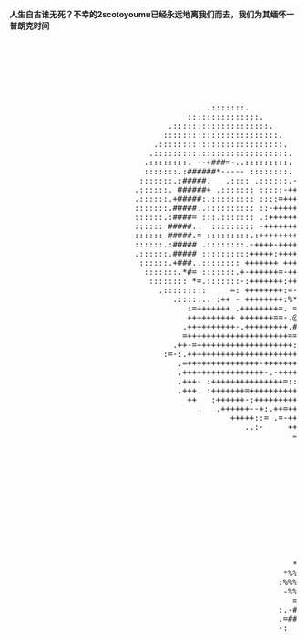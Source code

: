 **人生自古谁无死？不幸的2scotoyoumu已经永远地离我们而去，我们为其缅怀一普朗克时间**

<pre>
                                                                                                                                                                     
                                                                                                                                                                     
                                                                                                                                                                     
                                                                                                                                                                     
                                                                                                                                                                     
                                                                                                          .:::::::::                                                 
                                                                                                       :::::::::::::::                                               
                                         .:::::::.                                                   ::::::::::::::::::.                                             
                                     :::::::::::::::.                                               .:::::::::::::::::::.                                            
                                 .::::::::::::::::::::.                                            .:::::::::::::::::::::.                                           
                                ::::::::::::::::::::::::.                :-                        :::::::::::::::::::::::.                                          
                              .::::::::::::::::::::::::::.            .:++-   ::++++++++++++-::   .:::::::::.  -===- .:::::                                          
                             .::::::::::::::::::::::::::::.         -+++++=-+++++++++++++++++++++=.::::::. .::::: ###* ::::.                                         
                            .::::::::. --+###=-..:::::::::.   .::-+++++++++++++++++++++++++++++++++=...:: .:::::::.=###.::::                                         
                            :::::::.:######*----- ::::::::. +++++++++++++++++++++++++++++++++++++++++++++  :::::::: ###-::::.                                        
                           :::::::.:#####.   .:::: .::::::.-++++++++++++++++++++++++++++++++++++++++++++++++- .::.:.###-::::.                                        
                          .::::::. ######+ .::::::: :::::-++++++++++++++++++++++++++++++++++++++++++++++++++++- :.  ###-::::.                                        
                          .::::::.+#####:.::::::::: ::::=+++++++++++++++++++++++++++++++++++-+++++++++++++++++++-. #### ::::.                                        
                          :::::::.#####..:::::::::: ::-+++++++++++++:++++++++++++++++++++++++-:++++*+++++++++++++= ##=.:::::.                                        
                          ::::::.:####= :::.::::::: .:++++++++++++..++++++++++++++++++++++++++..++*****++++++++++++:..::::::.                                        
                          :::::: #####..  ::::::::: -+++++++++++=.*.++++++++++++++++++++++++++= =******+++++++++++++ ::::::.                                         
                          :::::: #####.= :::::::::.:++++++++++++.#+-+++++++++++++++++++++++++.+.:++++++++++++++++:+++:=.:.                                           
                          ::::::.:##### .::::::::.-++++-+++++++:+#*.+++++++++++++++++++++++++:=.# =+=-:++-=++++++:+++:++                                             
                          .::::::.##### ::::::::::+++++:+++++++.#%#.+++++++++++++++++++++++++=-.##:++.++++ ++++++ +++:+++:                                           
                           ::::::.+###..:::::::: +++++++ +++++=+#: + =++.=+++++++++++++++++++- ####.+.++++.-+++++: ++:++++                                           
                            :::::::.*#= :::::::.+-++++++=-++++.+%%%##.-+. +++++++++++++++++++ +####:      ::++++-:+:+.++++=                                          
                             :::::::: *=.:::::::-:+++++++:++++.#%%%%%##.-*+=+++++++ ++++++++.@@#       .#@@#++++ +++ :+++++:                                         
                               .:::::::::     =: ++++++++:=-++.#%%%%##*      -++++++:++++++.%@@#       -%@@#+++-++++++++   +                                         
                                  .:::::.. :++ - ++++++++:%*.=-        *@@@%@@@. ===:+++-.#%%@@# ...........+++:+++++++.                                             
                                     :=+++++++ .++++++++=. =:=+         ##+ @@@%%%%#%..%%%%%%@@#...........:++ ++++++-                                               
                                     ++++++++++ +++++++==-.@@@# ........... #@@%%%%%%%%%%%%%%%@%::::::::::::+ +++++=                                                 
                                    .++++++++++-.+++++++++.#@@#............ #@%%%%%%%%%%%%%%%%%@@ :::::::: =%*:++++++                                                
                                    =+++++++++++++++++++++==@@@:::::::::::: @@%%%%%%%%%%%%%%%%%%@# ::::::::@%%%.+++++++                                              
                                  .++-=++++++++++++++++++++:+@@@:::::::::::.@@%%%%%%%%%%%%%%%%%%%%%#:....=%%%###::++++++                                             
                                :=-:.+++++++++++++++++++++++==@@@+ :::::::.%%%%%%%%%%%%%%%%%%%%%%%%%%%%%%%#**####=+++++++                                            
                                   .=+++++++++++++++-+++++++++:#@@@@#----%@%%%%%%%%%%%%%%%%%%%%%%%%%%%%%%########:+++++++                                            
                                   .+++++++++++++++++-.-++++++++.-#%%%%%%%%%%%%%%%%%%%%%%%%%%%%%%%%%%%%%%%%%%+-:++:=+++++                                            
                                   .+++- :+++++++++++++++=:::  -  --*#%%%%%%%%%%%%%%%=---*:%%%%%%%%%%%%%*=::++++++ :++++                                             
                                   .+++. :+++++++=++++++++++++=-######%%%%%%%%%%%%%%-*****:%%%%%%%%*=.:++++++++++: :+++.                                             
                                     ++   :++++++-:+++++++++++++.#%%%%%%%%%%%%%%%%%%-****+*%%%%=::=+++= =++++++=    :             - :=:                              
                                       .   .++++++--+:.++=++++++=:-=#%%%%%%%%%%%%%%%*****%*-:-=+++++-. -+++++.                 :  +%%=                               
                                              +++++::= .=-+++++++.++++++++++=:: -.:-------- ..-==..   :+=:                 :.+.%%%%%%*+#:                            
                                                 ..:-     +++++++=.+++=.:+*%%%+::** * .::::.-++*%%#++++++               +%%-%%.%%%%%%%+                              
                                                           =+++++:-+.:  %%%%%%%%*+-*-%%%%%%%%%%%%%%%%%%%%..           *%%%%-%%.##%%%%%%%%.                           
                                                            :+++++++ *%%.%%%%%%%=+-*-%%%%%%%=%%%%%%%%%%%-*%+       :#%%%%%%% *%-::-####+                             
                                                              .=+++=:%%%+#% -%%%=*-*-%%%%%:==%%%%%%%%%%.#%%%%.   -%%%%%%%%%%%%***=..+:                               
                                                                    %%%%%.# *.%%-*..-:%.-++.%%%%%%%%%*+%%%%%%+ *%%%%%%%%%%%%%%%%%%%%%%                               
                                                                   *%%%%%% .:*** #%# *****#%%%%%%%%* %%%%%%%%%%%%%%%%%%%%%%%%%%%%%%%:                                
                                                                  :%%%%%%.    #%=%%%%   =%%%%%-     =%%%%%%%%%%%%%%%%%%%%%%%%%%%%#                                   
                                                                  %%%%%%+       =%%%-%=             *%%%%%%%%%%%%%%%%%%%%%%%%%                                       
                                                                 +%%%%%%+                            -%%%%%%%%%%%%%%%%%%%%.                                          
                                                                .#%%%%%%+                                :%%%%%%%%%%%%%                                              
                                                                +%%%%%%%+       - -                                                                                  
                                                               -%%%%%%%%+       :=-                                                                                  
                                                              .%%%%%%%%%        .                                                                                    
                                                             .%%%%%%%%#.                                                                                             
                                                            :%%%%%%%%%                                                                                               
                                                           *%%%%%%%%%.                                                                                               
                                                         *%%%%%%%%%%*                                                              ..                                
                                                        :%%%%%%%%%%*                                                               :                                 
                                                         -%%%%%%%%#.                                                              :.                                 
                                                           =*%%%%%#.                                                             :.                                  
                                                        :.-###----                                                              ::                                   
                                                        .=##*####.                                                            .:.                                    
                                                        -:  .##-                                                           . .:                                      
                                                                                                                           .:.                                       
                                                                                                           ..           ..:. .                                       
                                                                                                            .::::...::::.                                            
                                                                                                                                                                     
                                                                                                                                                                     
                                                                                                                                                                     
                                                                                                                                                                     
                                                                                                                   .                                                 
                                                                                                                                                                     
                                                                                                                                                                     
                                                                                                                                                                     
                                                                                                                                                                     
                                                                                                                                                                     
                                                                                                                                                                     
                                                                                                                                                                     
                                                                                                                                                                     
                                                                                                                                                                     
                                                               +*..                               ..*##+                                                             
                                                                .++.     .                   .######++.                                                              
                                                                         =                                                                                           
                                                              .**:.                                   ::                                                             
                                                               -#######=:                     .:=######*                                                             
                                                               *#---:====                      -:=-.--#%.                                                            
                                                               *%%%%%%%%%.                     %%%%%%%%%.                                                            
                                                                %%%%%%%%%.                     %%%%%%%%%.                                                            
                                                                #%%%%%%%%.                     %%%%%%%%*                                                             
                                                                .%%%%%%%%.                     %%%%%%%%+                                                             
                                                                .*%%%%%%-.                     =%%%%%-.:                                                             
                                                                -%%%%*:%%%                   #%%*==*%%%+                                                             
                                                                  :-=:                        :-%.%%%:                                                               
                                                                                                                                                                     
                                                                                                                                                                     
                                                                                                                                                                     
                                                                                                                                                                     
                                                                                                                                                                     
                                                                                                                                                                     
                                                                                                                                                                     
                                                                                                                                                                     
</pre>
